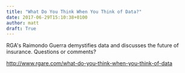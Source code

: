 ```yaml
---
title: "What Do You Think When You Think of Data?"
date: 2017-06-29T15:10:38+0100
author: matt
draft: True
---
```

RGA's Raimondo Guerra demystifies data and discusses the future of insurance. Questions or comments?

[ http://www.rgare.com/what-do-you-think-when-you-think-of-data ]( http://www.rgare.com/knowledge-center/media/articles/what-do-you-think-when-you-think-of-data )
